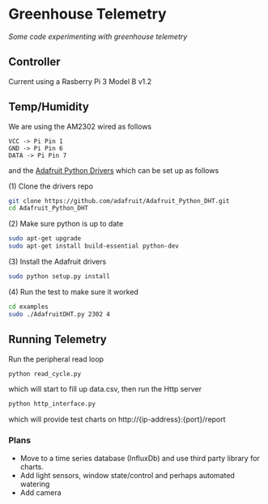 # Greenhouse Telemetry

_Some code experimenting with greenhouse telemetry_

## Controller

Current using a Rasberry Pi 3 Model B v1.2

## Temp/Humidity

We are using the AM2302 wired as follows

```
VCC -> Pi Pin 1
GND -> Pi Pin 6
DATA -> Pi Pin 7
``` 

and the [Adafruit Python Drivers](https://github.com/adafruit/Adafruit_Python_DHT) which can be set up as follows

(1) Clone the drivers repo
```bash
git clone https://github.com/adafruit/Adafruit_Python_DHT.git
cd Adafruit_Python_DHT
```

(2) Make sure python is up to date
```bash
sudo apt-get upgrade
sudo apt-get install build-essential python-dev
```

(3) Install the Adafruit drivers
```bash
sudo python setup.py install
```

(4) Run the test to make sure it worked
```bash
cd examples
sudo ./AdafruitDHT.py 2302 4
```

## Running Telemetry

Run the peripheral read loop

```bash
python read_cycle.py
```

which will start to fill up data.csv, then run the Http server

```bash
python http_interface.py
```

which will provide test charts on http://{ip-address}:{port}/report

### Plans

- Move to a time series database (InfluxDb) and use third party library for charts.
- Add light sensors, window state/control and perhaps automated watering
- Add camera